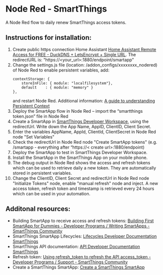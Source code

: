 # Node Red - SmartThings

A Node Red flow to daily renew SmartThings access tokens.

## Instructions for installation:

1. Create public https connection Home Assistant [Home Assistant Remote Access for FREE - DuckDNS + LetsEncrypt + Single URL](https://www.youtube.com/watch?v=AK5E2T5tWyM). The redirectURL is: “https://<your_url>:1880/endpoint/smartapp"
1. Change the settings.js file (location: /addon_configs/xxxxxxxx_nodered) of Node Red to enable persistent variables, add:
    ```
    contextStorage: {
	    storeInFile: { module: "localfilesystem"},
        default    : { module: "memory" }
    }, 
    ```
    and restart Node Red. Additional information: [A guide to understanding Persistent Context](https://discourse.nodered.org/t/a-guide-to-understanding-persistent-context/4115)
1. Deploy the SmartApp flow in Node Red – import the “smartthings token.json” file in Node Red
1. Create a SmartApp in [SmartThings Developer Workspace](https://developer.smartthings.com/workspace), using the redirectUrl. Write down the App Name, AppID, ClientID, Client Secret.
1. Enter the variables AppName, AppId, ClientId, ClientSecret in Node Red node "Set Variables"
1. Check the redirectUrl in Node Red node "Create SmartApp tokens" (e.g. /smartapp - everything after “https://< create url>:1880/endpoint)
1. Deploy the SmartApp to test in SmartThings Developer Workspace.
1. Install the SmartApp in the SmartThings App on your mobile phone.
1. The debug output in Node Red shows the access and refresh tokens which can be used to retrieve daily a new token. They are automatically stored in persistent variables.
1. Change the ClientID, Client Secret and redirectUrl in Node Red node "Initialize Tokens" node, enable "manual refresh" node and inject. A new access token, refresh token and timestamp is retrieved every 24 hours which can be used in your automation.

## Additonal resources:
* Building SmartApp to receive access and refresh tokens: [Building First SmartApp for Dummies - Developer Programs / Writing SmartApps - SmartThings Community](https://community.smartthings.com/t/building-first-smartapp-for-dummies/251219)
* SmartThings SmartApp Lifecycles: [Lifecycles Developer Documentation SmartThings](https://developer.smartthings.com/docs/connected-services/lifecycles)
* SmartThings API documentation: [API Developer Documentation SmartThings](https://developer.smartthings.com/docs/api/public)
* Refresh token: [Using refresh_token to refresh the API access_token - Developer Programs / Support - SmartThings Community](https://community.smartthings.com/t/using-refresh-token-to-refresh-the-api-access-token/240168)
* Create a SmartThings SmartApp: [Create a SmartThings SmartApp](https://ndiesslin.com/blog/creating-a-smartthings-smartapp-part-1/)